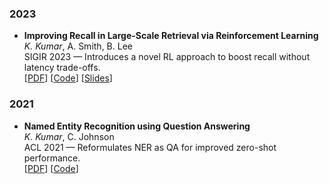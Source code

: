 ### 2023
- **Improving Recall in Large-Scale Retrieval via Reinforcement Learning**  
  *K. Kumar*, A. Smith, B. Lee  
  SIGIR 2023 — Introduces a novel RL approach to boost recall without latency trade-offs.  
  [[PDF](#)] [[Code](#)] [[Slides](#)]

### 2021
- **Named Entity Recognition using Question Answering**  
  *K. Kumar*, C. Johnson  
  ACL 2021 — Reformulates NER as QA for improved zero-shot performance.  
  [[PDF](#)] [[Code](#)]
